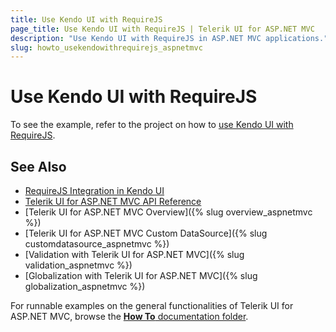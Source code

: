 ```yaml
---
title: Use Kendo UI with RequireJS
page_title: Use Kendo UI with RequireJS | Telerik UI for ASP.NET MVC
description: "Use Kendo UI with RequireJS in ASP.NET MVC applications."
slug: howto_usekendowithrequirejs_aspnetmvc
---
```


# Use Kendo UI with RequireJS

To see the example, refer to the project on how to [use Kendo UI with RequireJS](https://github.com/telerik/ui-for-aspnet-mvc-examples/tree/master/general/kendorequirejs).

## See Also

* [RequireJS Integration in Kendo UI](http://docs.telerik.com/kendo-ui/third-party/using-kendo-with-requirejs)
* [Telerik UI for ASP.NET MVC API Reference](http://docs.telerik.com/kendo-ui/api/Kendo.Mvc/AggregateFunction)
* [Telerik UI for ASP.NET MVC Overview]({% slug overview_aspnetmvc %})
* [Telerik UI for ASP.NET MVC Custom DataSource]({% slug customdatasource_aspnetmvc %})
* [Validation with Telerik UI for ASP.NET MVC]({% slug validation_aspnetmvc %})
* [Globalization with Telerik UI for ASP.NET MVC]({% slug globalization_aspnetmvc %})

For runnable examples on the general functionalities of Telerik UI for ASP.NET MVC, browse the [**How To** documentation folder](/how-to/).
